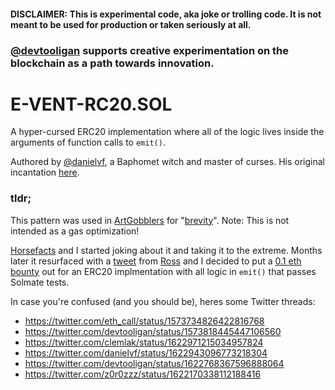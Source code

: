 #### DISCLAIMER: This is experimental code, aka joke or trolling code.  It is not meant to be used for production or taken seriously at all.

### [@devtooligan](https://twitter.com/devtooligan) supports creative experimentation on the blockchain as a path towards innovation.

# E-VENT-RC20.SOL

A hyper-cursed ERC20 implementation where all of the logic lives inside the arguments of function calls to `emit()`.

Authored by [@danielvf](https://github.com/DanielVF), a Baphomet witch and master of curses.  His original incantation [here](https://gist.github.com/DanielVF/ab8e083539da1e162a442dbe9cef5b16).

 
### tldr;
This pattern was used in [ArtGobblers](https://github.com/artgobblers/art-gobblers) for "[brevity](https://twitter.com/transmissions11/status/1622798627629572096?s=20&t=9qpMggKbBrpf8kXyjQcGQQ)". Note: This is not intended as a gas optimization!

[Horsefacts](https://twitter.com/eth_call) and I started joking about it and taking it to the extreme.  Months later it resurfaced with a [tweet](https://twitter.com/z0r0zzz/status/1622170338112188416) from [Ross](https://twitter.com/z0r0zzz) and I decided to put a [0.1 eth bounty](https://twitter.com/devtooligan/status/1622768367596888064) out for an ERC20 implmentation with all logic in `emit()` that passes Solmate tests.


In case you're confused (and you should be), heres some Twitter threads:

 - https://twitter.com/eth_call/status/1573734826422816768
 - https://twitter.com/devtooligan/status/1573818445447106560
 - https://twitter.com/clemlak/status/1622971215034957824
 - https://twitter.com/danielvf/status/1622943096773218304
 - https://twitter.com/devtooligan/status/1622768367596888064
 - https://twitter.com/z0r0zzz/status/1622170338112188416
